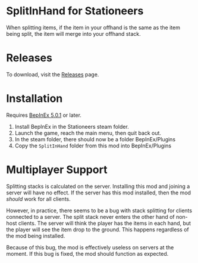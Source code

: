 # SplitInHand for Stationeers

When splitting items, if the item in your offhand is the same as the item being split, the item will merge into your offhand stack.

# Releases

To download, visit the [Releases](https://github.com/RoboPhred/stationeers-SplitInHand/releases) page.

# Installation

Requires [BepInEx 5.0.1](https://github.com/BepInEx/BepInEx/releases) or later.

1. Install BepInEx in the Stationeers steam folder.
2. Launch the game, reach the main menu, then quit back out.
3. In the steam folder, there should now be a folder BepInEx/Plugins
4. Copy the `SplitInHand` folder from this mod into BepInEx/Plugins

# Multiplayer Support

Splitting stacks is calculated on the server.  Installing this mod and joining a server will have no effect.  If the server has this mod installed, then the mod _should_ work for all clients.

However, in practice, there seems to be a bug with stack splitting for clients connected to a server.  The split stack never enters the other hand of non-host clients.  The server will think the player has the items in each hand, but the player will see the item drop to the ground.  This happens regardless of the mod being installed.

Because of this bug, the mod is effectively useless on servers at the moment.  If this bug is fixed, the mod should function as expected.
